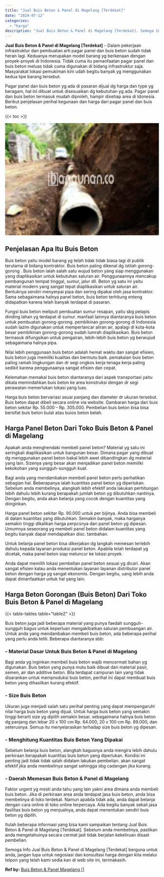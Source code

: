 ```yaml
---
title: "Jual Buis Beton & Panel di Magelang [Terdekat]"
date: "2024-07-12"
categories: 
  - "harga"
description: "Jual Buis Beton & Panel di Magelang [Terdekat]. Semoga Info Jual Buis Beton & Panel di Magelang [Terdekat] berguna untuk anda, jangan lupa untuk negosiasi..."
---
```


**Jual Buis Beton & Panel di Magelang \[Terdekat\]** – Dalam pekerjaan infrastruktur dan pembuatan arti pagar panel dan buis beton sudah tidak heran lagi. Keduanya merupakan model barang yg berkenaan dengan proyek-proyek di Indonesia. Tidak cuma itu pemanfaatan pagar panel dan buis beton meluas tidak cuma digunakan di bidang infrastruktur saja. Masyarakat lokasi pemukiman kini udah begitu banyak yg menggunakan kedua tipe barang tersebut.

Pagar panel dan buis beton yg ada di pasaran dijual dg harga dan type yg beragam, hal ini dibuat untuk disesuaikan dg kebutuhan yg ada. Pagar panel dan buis beton termasuk mudah diproleh, hampir disetiap area di Idonesia. Berikut penjelasan perihal kegunaan dan harga dari pagar panel dan buis beton.

{{< toc >}}

![Jual Buis Beton & Panel di Magelang [Terdekat]](/images/jual-panel-buis-beton-murah-14.png)

## Penjelasan Apa Itu Buis Beton

Buis beton yaitu model barang yg telah tidak tidak biasa lagi di publik terutama di bidang kontraktor. Buis beton paling dikenal dg istilah gorong-gorong . Buis beton ialah salah satu wujud beton yang siap menggunakan yang diaplikasikan untuk kebutuhan saluran air. Penggunaannya mencakup pembangunan tempat tinggal, sumur, jalur dll. Beton yg satu ini yaitu material modern yang sangat tepat diaplikasikan untuk saluran air. Bentuknya sendiri menyerpai pipa dan sering dipakai oleh jasa kontraktor. Sama sebagaimana halnya panel beton, buis beton terhitung enteng didapatkan karena telah banyak terdapat di pasaran.

Fungsi buis beton meliputi pembuatan sumur resapan, yaitu sbg pelapis dinding lahan yg terdapat di sumur. manfaat lainnya diantaranya buis beton untuk pembuatan gorong-gorong. pembikinan gorong-gorong di Indonesia sudah lazim digunakan untuk memperlancar aliran air, apalagi di kota-kota besar pembikinan gorong-gorong sudah lumrah diaplikasikan. Buis beton termasuk difungsikan untuk pengairan, lebih-lebih buis beton yg berwujud sebagaimana halnya pipa.

Nilai lebih penggunaan buis beton adalah hemat waktu dan sangat efisien, buis beton juga memiliki kualitas dan bermutu baik. pemakaian buis beton paling ramah lingkungan dan dr segi ongkos kerja tenaga kerja paling sedikit karena penggunaanya sangat efisien dan cepat.

Kelemahan memakai buis beton diantaranya dari aspek transportasi yaitu dikala memindahkan buis beton ke area konstruksi dengan dr segi perawatan memerlukan lokasi yang luas.

Harga buis beton bervariasi seuai panjang dan diameter dr ukuran tersebut. Buis beton dapat dibeli secara online via website. Gambaran harga dari buis beton sekitar Rp. 55.000 – Rp. 305.000. Pembelian buis beton bisa bisa bersifat buis beton bulat atau buios beton belah.

## Harga Panel Beton Dari Toko Buis Beton & Panel di Magelang

Apakah anda menghendaki membeli panel beton? Material yg satu ini seringkali diaplikasikan untuk bangunan besar. Dimana pagar yang dibuat dg menggunakan panel beton bakal lebih awet dibandingkan dg material yang lain. Sizenya yang besar akan menjadikan panel beton memiliki kekokohan yang sungguh-sungguh kuat.

Bagi anda yang mendambakan membeli panel beton perlu perhatikan sebagian hal. Beberapanya ialah kuantitas panel beton yg diperlukan. Sebelum anda membelinya, alangkah lebih efektif anda lakukan perhitungan lebih dahulu lebih kurang berapakah jumlah beton yg dibutuhkan nantinya. Dengan begitu, anda akan belanja yang cocok dengan kuantitas yang diinginkan.

Harga panel beton sekitar Rp. 90.000 untuk per bijinya. Anda bisa membeli di dalam kuantitas yang dibutuhkan. Semakin banyak, maka harganya semakin tinggi dikalikan harga perpcsnya dari panel beton yg dipesan. Umumnya seseorang yg membeli panel beton didalam kuantitas yang begitu banyak dapat mendapatkan disc. tambahan.

Untuk belanja panel beton bisa dikerjakan dg langkah memesan terlebih dahulu kepada layanan produksi panel beton. Apabila telah terdapat yg dicetak, maka panel beton siap meluncur ke lokasi proyek.

Anda dapat memilih lokasi pembelian panel beton sesuai yg dicari. Akan sangat efisien kalau anda menentukan layanan layanan distributor panel beton dengan harga yg sangat ekonomis. Dengan begitu, uang lebih anda dapat dimanfaatkan untuk hal yang lain.

## Harga Beton Gorongan (Buis Beton) Dari Toko Buis Beton & Panel di Magelang

{{< table-tables table="table2" >}}

Buis beton juga jadi beberapa material yang punya faedah sungguh-sungguh bagus untuk keperluan mengakibatkan saluran pembuangan air. Untuk anda yang mendambakan membeli buis beton, ada beberapa perihal yang perlu anda teliti. Beberapa diantaranya sbb:

### \- Material Dasar Untuk Buis Beton & Panel di Magelang

Bagi anda yg inginkan membeli buis beton wajib mencermati bahan yg digunakan. Buis beton yang punya mutu baik dibuat dari material pasir, semen, air dan additive beton. Bila terdapat campuran lain yang tidak disarankan untuk memproduksi buis beton, perihal ini dapat membuat buis beton yang dihasilkan kurang efektif.

### \- Size Buis Beton

Ukuran juga menjadi salah satu perihal penting yang dapat mempengaruhi nilai harga buis beton yang dijual. Untuk harga buis beton yang semakin tinggi berarti size yg dipilih semakin besar. sebagaimana halnya buis beton dg panjang dan lebar 20 x 100 cm Rp. 64.000, 20 x 100 cm Rp. 89.000, dan seterusnya. Semua itu menyelaraskan terhadap size buis beton yg dipesan.

### \- Menghitung Kuantitas Buis Beton Yang Dipakai

Sebelum belanja buis beton, alangkah bagusnya anda mengira lebih dahulu perkiraan berapakah kuantitas buis beton yang diperlukan. Kondisi ini penting jadi tidak tidak salah didalam lakukan pembelian. akan sangat efektif jika anda membelinya sangat sehingga sbg cadangan jika kurang.

### \- Daerah Memesan Buis Beton & Panel di Magelang

Faktor urgent yg mesti anda tahu yang lain yakni area dimana anda membeli buis beton. Jika di perkiraan area anda terdapat jasa buis beton, anda bisa membelinya di toko terdekat. Namun apabila tidak ada, anda dapat belanja dengan cara online di toko online terpercaya. Ada begitu banyak sekali jasa fasilitas buis beton yg menjualnya, anda dapat menentukan sendiri buis beton yg dipilih.

Itulah beberapa informasi yang bisa kami sampaikan tentang Jual Buis Beton & Panel di Magelang \[Terdekat\]. Sebelum anda membelinya, pastikan anda mengetahuinya secara cermat jadi tidak berjalan kekeliruan disaat pembelian.

Semoga Info Jual Buis Beton & Panel di Magelang \[Terdekat\] berguna untuk anda, jangan lupa untuk negosiasi dan konsultasi harga dengan kita melalui telpon yang telah kami sedia kan di web site ini, terimakasih.

**Ref by:** [Buis Beton & Panel Magelang []](https://id.wikipedia.org/wiki/Buis)
